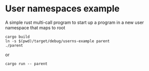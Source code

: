 # User namespaces example

A simple rust multi-call program to start up a program in a new user namespace that maps to root

```
cargo build
ln -s $(pwd)/target/debug/userns-example parent
./parent
```
or 
```
cargo run -- parent
```